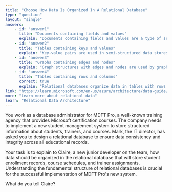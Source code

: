```yaml
---
title: "Choose How Data Is Organized In A Relational Database"
type: "question"
layout: "single"
answers:
    - id: "answer1"
      title: "Documents containing fields and values"
      explain: "Documents containing fields and values are a type of semi-structured data with a more flexible structure, usually represented in JSON format. This approach is not used in relational databases."
    - id: "answer2"
      title: "Tables containing keys and values"
      explain: "Key-value pairs are used in semi-structured data stores like NoSQL databases. Each key can have a different set of columns as values, which differs from relational database structure."
    - id: "answer3"
      title: "Graphs containing edges and nodes"
      explain: "Graph structures with edges and nodes are used by graph databases to store and query complex relationships. This is not the organizational structure of relational databases."
    - id: "answer4"
      title: "Tables containing rows and columns"
      correct: true
      explain: "Relational databases organize data in tables with rows and columns, where each row contains the same set of columns. This structured approach ensures data consistency and enables efficient querying."
link: "https://learn.microsoft.com/en-us/azure/architecture/data-guide/relational-data/"
more: "Learn more about relational data"
learn: "Relational Data Architecture"
---
```


You work as a database administrator for MDFT Pro, a well-known training agency that provides Microsoft certification courses. The company needs to implement a new student management system to store structured information about students, trainers, and courses. Mark, the IT director, has asked you to design a relational database to ensure data consistency and integrity across all educational records.

Your task is to explain to Claire, a new junior developer on the team, how data should be organized in the relational database that will store student enrollment records, course schedules, and trainer assignments. Understanding the fundamental structure of relational databases is crucial for the successful implementation of MDFT Pro's new system.

What do you tell Claire?
